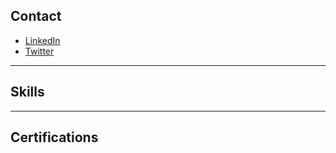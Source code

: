 ## Contact
- [LinkedIn](https://www.linkedin.com/in/lu15700/)
- [Twitter](https://twitter.com/Lu15700/)

---
## Skills

---
## Certifications
